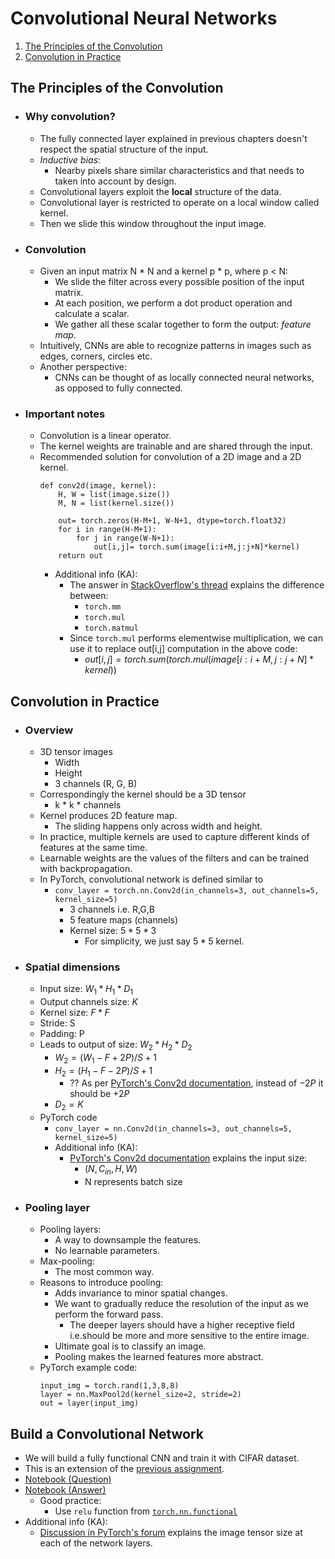 # Convolutional Neural Networks
1. [The Principles of the Convolution](#the-principles-of-the-convolution)
2. [Convolution in Practice](#convolution-in-practice)

## The Principles of the Convolution
- ### Why convolution?
    - The fully connected layer explained in previous chapters doesn't respect the spatial structure of the input.
    - *Inductive bias*:
        - Nearby pixels share similar characteristics and that needs to taken into account by design.
    - Convolutional layers exploit the **local** structure of the data.
    - Convolutional layer is restricted to operate on a local window called kernel.
    - Then we slide this window throughout the input image.

- ### Convolution
    - Given an input matrix N * N and a kernel p * p, where p < N:
        - We slide the filter across every possible position of the input matrix.
        - At each position, we perform a dot product operation and calculate a scalar.
        - We gather all these scalar together to form the output: *feature map*.
    - Intuitively, CNNs are able to recognize patterns in images such as edges, corners, circles etc.
    - Another perspective:
        - CNNs can be thought of as locally connected neural networks, as opposed to fully connected.

- ### Important notes
    - Convolution is a linear operator.
    - The kernel weights are trainable and are shared through the input.
    - Recommended solution for convolution of a 2D image and a 2D kernel.
        ```
        def conv2d(image, kernel):
            H, W = list(image.size())
            M, N = list(kernel.size())

            out= torch.zeros(H-M+1, W-N+1, dtype=torch.float32)
            for i in range(H-M+1):
                for j in range(W-N+1):
                    out[i,j]= torch.sum(image[i:i+M,j:j+N]*kernel)
            return out
        ```
        - Additional info (KA):
            - The answer in [StackOverflow's thread](https://stackoverflow.com/questions/73924697/whats-the-difference-between-torch-mm-torch-matmul-and-torch-mul) explains the difference between:
                - ```torch.mm```
                - ```torch.mul```
                - ```torch.matmul```
            - Since ```torch.mul``` performs elementwise multiplication, we can use it to replace out[i,j] computation in the above code:
                - $out[i,j]= torch.sum(torch.mul(image[i:i+M,j:j+N]*kernel))$

## Convolution in Practice
- ### Overview
    - 3D tensor images
        - Width
        - Height
        - 3 channels (R, G, B)
    - Correspondingly the kernel should be a 3D tensor
        - k * k * channels
    - Kernel produces 2D feature map.
        - The sliding happens only across width and height.
    - In practice, multiple kernels are used to capture different kinds of features at the same time.
    - Learnable weights are the values of the filters and can be trained with backpropagation.
    - In PyTorch, convolutional network is defined similar to
        - ```conv_layer = torch.nn.Conv2d(in_channels=3, out_channels=5, kernel_size=5)```
            - 3 channels i.e. R,G,B
            - 5 feature maps (channels)
            - Kernel size: $5*5*3$
                - For simplicity, we just say $5*5$ kernel.

- ### Spatial dimensions
    - Input size: $W_1 * H_1 * D_1$
    - Output channels size: $K$
    - Kernel size: $F * F$
    - Stride: S
    - Padding: P
    - Leads to output of size: $W_2 * H_2 * D_2$
        - $W_2 = (W_1 - F + 2P)/S + 1$
        - $H_2 = (H_1 - F - 2P)/S + 1$
            - ?? As per [PyTorch's Conv2d documentation](https://pytorch.org/docs/stable/generated/torch.nn.Conv2d.html), instead of $-2P$ it should be $+2P$
        - $D_2 = K$
    - PyTorch code
        - ```conv_layer = nn.Conv2d(in_channels=3, out_channels=5, kernel_size=5)```
        - Additional info (KA):
            - [PyTorch's Conv2d documentation](https://pytorch.org/docs/stable/generated/torch.nn.Conv2d.html) explains the input size:
                - $(N,C_{in},H,W)$
                - N represents batch size

- ### Pooling layer
    - Pooling layers:
        - A way to downsample the features.
        - No learnable parameters.
    - Max-pooling:
        - The most common way.
    - Reasons to introduce pooling:
        - Adds invariance to minor spatial changes.
        - We want to gradually reduce the resolution of the input as we perform the forward pass.
            - The deeper layers should have a higher receptive field i.e.should be more and more sensitive to the entire image.
        - Ultimate goal is to classify an image.
        - Pooling makes the learned features more abstract.
    - PyTorch example code:
        ```
        input_img = torch.rand(1,3,8,8)
        layer = nn.MaxPool2d(kernel_size=2, stride=2)
        out = layer(input_img)
        ```

## Build a Convolutional Network
- We will build a fully functional CNN and train it with CIFAR dataset.
- This is an extension of the [previous assignment](./Chapter_2.md#training-in-pytorch).
- [Notebook (Question)](../code/cnn_question.ipynb)
- [Notebook (Answer)](../code/cnn_answer.ipynb)
    - Good practice:
        - Use ```relu``` function from [```torch.nn.functional```](https://pytorch.org/docs/stable/generated/torch.nn.functional.relu.html)
- Additional info (KA):
    - [Discussion in PyTorch's forum](https://discuss.pytorch.org/t/transition-from-conv2d-to-linear-layer-equations/93850/3) explains the image tensor size at each of the network layers.
